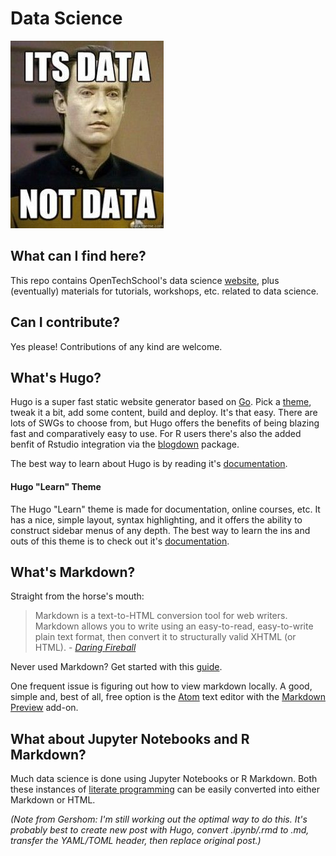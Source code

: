 # Data Science

![](data_not_data.jpg)

## What can I find here?

This repo contains OpenTechSchool's data science [website](https://opentechschool.github.io/datascience/), plus (eventually) materials for tutorials, workshops, etc. related to data science.

## Can I contribute?

Yes please! Contributions of any kind are welcome.

## What's Hugo?

Hugo is a super fast static website generator based on [Go](https://golang.org/).
Pick a [theme](https://themes.gohugo.io/), tweak it a bit, add some content, build and deploy. It's that easy. There are lots of SWGs to choose from, but Hugo offers
the benefits of being blazing fast and comparatively easy to use. For R users
there's also the added benfit of Rstudio integration via the [blogdown](https://bookdown.org/yihui/blogdown/) package.

The best way to learn about Hugo is by reading it's [documentation](https://gohugo.io/documentation/).

#### Hugo "Learn" Theme

The Hugo "Learn" theme is made for documentation, online courses, etc. It has
a nice, simple layout, syntax highlighting, and it offers the ability to construct
sidebar menus of any depth. The best way to learn the ins and outs of this theme
is to check out it's [documentation](https://themes.gohugo.io/theme/hugo-theme-learn/en).

## What's Markdown?

Straight from the horse's mouth:

> Markdown is a text-to-HTML conversion tool for web writers. Markdown allows you to write using an easy-to-read, easy-to-write plain text format, then convert it to structurally valid XHTML (or HTML). - [*Daring Fireball*](https://daringfireball.net/projects/markdown/)

Never used Markdown? Get started with this [guide](https://www.markdownguide.org/basic-syntax).

One frequent issue is figuring out how to view markdown locally. A good,
simple and, best of all, free option is the [Atom](https://atom.io/) text editor
with the [Markdown Preview](https://atom.io/packages/markdown-preview) add-on.

## What about Jupyter Notebooks and R Markdown?

Much data science is done using Jupyter Notebooks or R Markdown. Both these
instances of [literate programming](https://en.wikipedia.org/wiki/Literate_programming)
can be easily converted into either Markdown or HTML.

*(Note from Gershom: I'm still working out the optimal way to do this. It's probably best to create new post with Hugo, 
convert .ipynb/.rmd to .md, transfer the YAML/TOML header, then replace original post.)*
